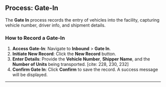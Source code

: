 ## Process: Gate-In

The **Gate In** process records the entry of vehicles into the facility, capturing vehicle number, driver info, and shipment details. 

### How to Record a Gate-In

1. **Access Gate-In**: Navigate to **Inbound** > **Gate In**. 
2. **Initiate New Record**: Click the **New Record** button. 
3. **Enter Details**: Provide the **Vehicle Number**, **Shipper Name**, and the **Number of Units** being transported. [cite: 228, 230, 232]
4. **Confirm Gate In**: Click **Confirm** to save the record. A success message will be displayed. 

---